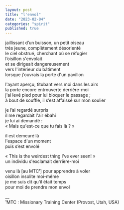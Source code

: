```yaml
---
layout: post
title: "l'envol"
date: "2023-02-04"
categories: "spirit"
published: true
---
```


jaillissant d’un buisson, un petit oiseau  
très jeune, complètement désorienté  
le ciel obstrué, cherchant où se réfugier  
l’oisillon s'envolait  
et se dirigeait dangereusement  
vers l'intérieur du bâtiment  
lorsque j'ouvrais la porte d'un pavillon  

l'ayant aperçu, titubant vers moi dans les airs  
la porte encore entrouverte derrière-moi  
j'ai levé pied pour lui bloquer le passage ;  
à bout de souffle, il s’est affaissé sur mon soulier  

je l’ai regardé surpris  
il me regardait l'air ébahi  
je lui ai demandé :  
« Mais qu'est-ce que tu fais là ? »  

il est demeuré là  
l'espace d'un moment  
puis s’est envolé  

« This is the weirdest thing I’ve ever seen! »  
un individu s'exclamait derrière-moi  

venu là [au MTC¹] pour apprendre à voler  
oisillon insolite moi-même  
je me suis dit qu'il était temps  
pour moi de prendre mon envol  

__  
¹MTC : Missionary Training Center (Provost, Utah, USA)
